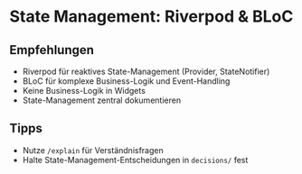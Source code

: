 # State Management: Riverpod & BLoC

## Empfehlungen
- Riverpod für reaktives State-Management (Provider, StateNotifier)
- BLoC für komplexe Business-Logik und Event-Handling
- Keine Business-Logik in Widgets
- State-Management zentral dokumentieren

## Tipps
- Nutze `/explain` für Verständnisfragen
- Halte State-Management-Entscheidungen in `decisions/` fest
